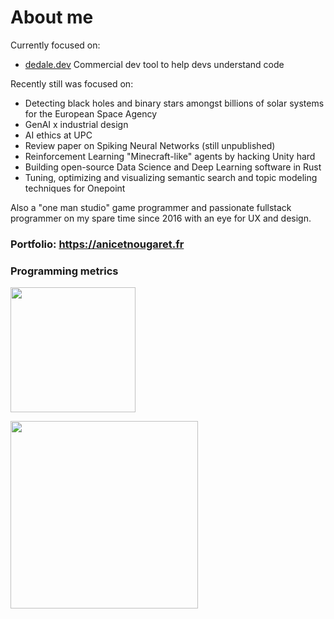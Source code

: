 # About me

Currently focused on:
- [dedale.dev](https://dedale.dev) Commercial dev tool to help devs understand code

Recently still was focused on:
- Detecting black holes and binary stars amongst billions of solar systems for the European Space Agency
- GenAI x industrial design
- AI ethics at UPC
- Review paper on Spiking Neural Networks (still unpublished)
- Reinforcement Learning "Minecraft-like" agents by hacking Unity hard
- Building open-source Data Science and Deep Learning software in Rust
- Tuning, optimizing and visualizing semantic search and topic modeling techniques for Onepoint

Also a "one man studio" game programmer and passionate fullstack programmer on my spare time since 2016 with an eye for UX and design.

### Portfolio: https://anicetnougaret.fr
  
### Programming metrics

<img
  height="200"
  src="https://cr-ss-service.azurewebsites.net/api/ScreenShot?widget=summary&username=anicetngrt&badges=3&show-avatar=false&style=--header-bg-color:%23000;--border-radius:10px"
/>

<img
  height="300"
  src="https://cr-skills-chart-widget.azurewebsites.net/api/api?username=anicetngrt&skills=JavaScript,TypeScript,Rust,Python,HTML,CSS,C%2B%2B,C,Java,Elixir,Svelte&width=640"
/>
